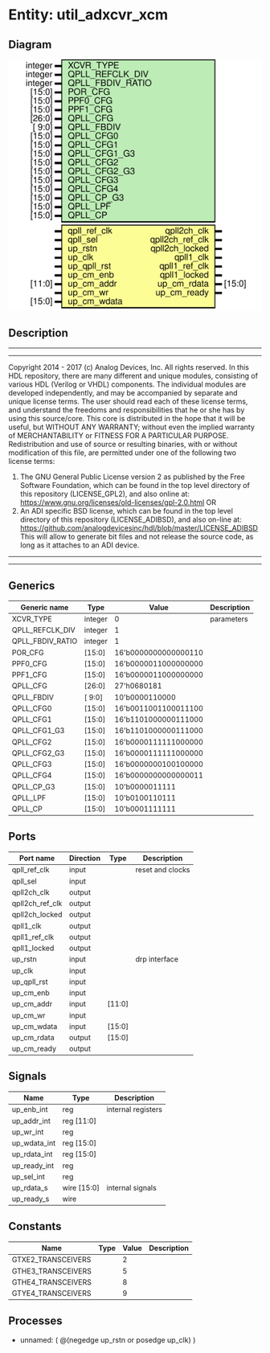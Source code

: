 # Entity: util_adxcvr_xcm

## Diagram

![Diagram](util_adxcvr_xcm.svg "Diagram")
## Description

***************************************************************************
 ***************************************************************************
 Copyright 2014 - 2017 (c) Analog Devices, Inc. All rights reserved.
 In this HDL repository, there are many different and unique modules, consisting
 of various HDL (Verilog or VHDL) components. The individual modules are
 developed independently, and may be accompanied by separate and unique license
 terms.
 The user should read each of these license terms, and understand the
 freedoms and responsibilities that he or she has by using this source/core.
 This core is distributed in the hope that it will be useful, but WITHOUT ANY
 WARRANTY; without even the implied warranty of MERCHANTABILITY or FITNESS FOR
 A PARTICULAR PURPOSE.
 Redistribution and use of source or resulting binaries, with or without modification
 of this file, are permitted under one of the following two license terms:
   1. The GNU General Public License version 2 as published by the
      Free Software Foundation, which can be found in the top level directory
      of this repository (LICENSE_GPL2), and also online at:
      <https://www.gnu.org/licenses/old-licenses/gpl-2.0.html>
 OR
   2. An ADI specific BSD license, which can be found in the top level directory
      of this repository (LICENSE_ADIBSD), and also on-line at:
      https://github.com/analogdevicesinc/hdl/blob/master/LICENSE_ADIBSD
      This will allow to generate bit files and not release the source code,
      as long as it attaches to an ADI device.
 ***************************************************************************
 ***************************************************************************
 
## Generics

| Generic name     | Type    | Value                | Description |
| ---------------- | ------- | -------------------- | ----------- |
| XCVR_TYPE        | integer | 0                    | parameters  |
| QPLL_REFCLK_DIV  | integer | 1                    |             |
| QPLL_FBDIV_RATIO | integer | 1                    |             |
| POR_CFG          | [15:0]  | 16'b0000000000000110 |             |
| PPF0_CFG         | [15:0]  | 16'b0000011000000000 |             |
| PPF1_CFG         | [15:0]  | 16'b0000011000000000 |             |
| QPLL_CFG         | [26:0]  | 27'h0680181          |             |
| QPLL_FBDIV       | [ 9:0]  | 10'b0000110000       |             |
| QPLL_CFG0        | [15:0]  | 16'b0011001100011100 |             |
| QPLL_CFG1        | [15:0]  | 16'b1101000000111000 |             |
| QPLL_CFG1_G3     | [15:0]  | 16'b1101000000111000 |             |
| QPLL_CFG2        | [15:0]  | 16'b0000111111000000 |             |
| QPLL_CFG2_G3     | [15:0]  | 16'b0000111111000000 |             |
| QPLL_CFG3        | [15:0]  | 16'b0000000100100000 |             |
| QPLL_CFG4        | [15:0]  | 16'b0000000000000011 |             |
| QPLL_CP_G3       | [15:0]  | 10'b0000011111       |             |
| QPLL_LPF         | [15:0]  | 10'b0100110111       |             |
| QPLL_CP          | [15:0]  | 10'b0001111111       |             |
## Ports

| Port name       | Direction | Type   | Description      |
| --------------- | --------- | ------ | ---------------- |
| qpll_ref_clk    | input     |        | reset and clocks |
| qpll_sel        | input     |        |                  |
| qpll2ch_clk     | output    |        |                  |
| qpll2ch_ref_clk | output    |        |                  |
| qpll2ch_locked  | output    |        |                  |
| qpll1_clk       | output    |        |                  |
| qpll1_ref_clk   | output    |        |                  |
| qpll1_locked    | output    |        |                  |
| up_rstn         | input     |        | drp interface    |
| up_clk          | input     |        |                  |
| up_qpll_rst     | input     |        |                  |
| up_cm_enb       | input     |        |                  |
| up_cm_addr      | input     | [11:0] |                  |
| up_cm_wr        | input     |        |                  |
| up_cm_wdata     | input     | [15:0] |                  |
| up_cm_rdata     | output    | [15:0] |                  |
| up_cm_ready     | output    |        |                  |
## Signals

| Name         | Type           | Description         |
| ------------ | -------------- | ------------------- |
| up_enb_int   | reg            | internal registers  |
| up_addr_int  | reg     [11:0] |                     |
| up_wr_int    | reg            |                     |
| up_wdata_int | reg     [15:0] |                     |
| up_rdata_int | reg     [15:0] |                     |
| up_ready_int | reg            |                     |
| up_sel_int   | reg            |                     |
| up_rdata_s   | wire [15:0]    | internal signals    |
| up_ready_s   | wire           |                     |
## Constants

| Name               | Type | Value | Description |
| ------------------ | ---- | ----- | ----------- |
| GTXE2_TRANSCEIVERS |      | 2     |             |
| GTHE3_TRANSCEIVERS |      | 5     |             |
| GTHE4_TRANSCEIVERS |      | 8     |             |
| GTYE4_TRANSCEIVERS |      | 9     |             |
## Processes
- unnamed: ( @(negedge up_rstn or posedge up_clk) )
